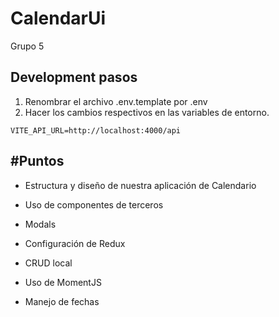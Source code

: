 
# CalendarUi
Grupo 5



## Development pasos

1. Renombrar el archivo .env.template por .env
2. Hacer los cambios respectivos en las variables de entorno.

```
VITE_API_URL=http://localhost:4000/api

```

#Puntos
---

* Estructura y diseño de nuestra aplicación de Calendario

* Uso de componentes de terceros

* Modals

* Configuración de Redux

* CRUD local

* Uso de MomentJS

* Manejo de fechas
